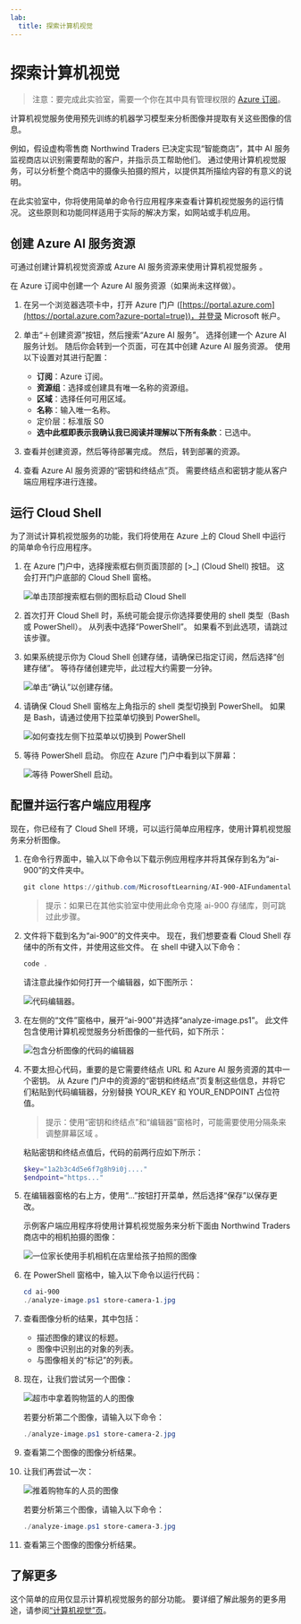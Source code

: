 ```yaml
---
lab:
  title: 探索计算机视觉
---
```


# 探索计算机视觉

> 注意：要完成此实验室，需要一个你在其中具有管理权限的 [Azure 订阅](https://azure.microsoft.com/free?azure-portal=true)。

计算机视觉服务使用预先训练的机器学习模型来分析图像并提取有关这些图像的信息。

例如，假设虚构零售商 Northwind Traders 已决定实现“智能商店”，其中 AI 服务监视商店以识别需要帮助的客户，并指示员工帮助他们。 通过使用计算机视觉服务，可以分析整个商店中的摄像头拍摄的照片，以提供其所描绘内容的有意义的说明。

在此实验室中，你将使用简单的命令行应用程序来查看计算机视觉服务的运行情况。 这些原则和功能同样适用于实际的解决方案，如网站或手机应用。

## 创建 Azure AI 服务资源

可通过创建计算机视觉资源或 Azure AI 服务资源来使用计算机视觉服务 。

在 Azure 订阅中创建一个 Azure AI 服务资源（如果尚未这样做）。

1. 在另一个浏览器选项卡中，打开 Azure 门户 ([https://portal.azure.com](https://portal.azure.com?azure-portal=true))，并登录 Microsoft 帐户。

1. 单击“&#65291;创建资源”按钮，然后搜索“Azure AI 服务”。 选择创建一个 Azure AI 服务计划。 随后你会转到一个页面，可在其中创建 Azure AI 服务资源。 使用以下设置对其进行配置：
    - **订阅**：Azure 订阅。
    - **资源组**：选择或创建具有唯一名称的资源组。
    - **区域**：选择任何可用区域。
    - **名称**：输入唯一名称。
    - 定价层：标准版 S0
    - **选中此框即表示我确认我已阅读并理解以下所有条款**：已选中。

1. 查看并创建资源，然后等待部署完成。 然后，转到部署的资源。

1. 查看 Azure AI 服务资源的“密钥和终结点”页。 需要终结点和密钥才能从客户端应用程序进行连接。

## 运行 Cloud Shell

为了测试计算机视觉服务的功能，我们将使用在 Azure 上的 Cloud Shell 中运行的简单命令行应用程序。

1. 在 Azure 门户中，选择搜索框右侧页面顶部的 [>_] (Cloud Shell) 按钮。 这会打开门户底部的 Cloud Shell 窗格。

    ![单击顶部搜索框右侧的图标启动 Cloud Shell](media/analyze-images-computer-vision-service/powershell-portal-guide-1.png)

1. 首次打开 Cloud Shell 时，系统可能会提示你选择要使用的 shell 类型（Bash 或 PowerShell）。 从列表中选择“PowerShell”。 如果看不到此选项，请跳过该步骤。  

1. 如果系统提示你为 Cloud Shell 创建存储，请确保已指定订阅，然后选择“创建存储”。 等待存储创建完毕，此过程大约需要一分钟。

    ![单击“确认”以创建存储。](media/analyze-images-computer-vision-service/powershell-portal-guide-2.png)

1. 请确保 Cloud Shell 窗格左上角指示的 shell 类型切换到 PowerShell。 如果是 Bash，请通过使用下拉菜单切换到 PowerShell。

    ![如何查找左侧下拉菜单以切换到 PowerShell](media/analyze-images-computer-vision-service/powershell-portal-guide-3.png)

1. 等待 PowerShell 启动。 你应在 Azure 门户中看到以下屏幕：  

    ![等待 PowerShell 启动。](media/analyze-images-computer-vision-service/powershell-prompt.png)

## 配置并运行客户端应用程序

现在，你已经有了 Cloud Shell 环境，可以运行简单应用程序，使用计算机视觉服务来分析图像。

1. 在命令行界面中，输入以下命令以下载示例应用程序并将其保存到名为“ai-900”的文件夹中。

    ```PowerShell
    git clone https://github.com/MicrosoftLearning/AI-900-AIFundamentals ai-900
    ```

    > 提示：如果已在其他实验室中使用此命令克隆 ai-900 存储库，则可跳过此步骤。

1. 文件将下载到名为“ai-900”的文件夹中。 现在，我们想要查看 Cloud Shell 存储中的所有文件，并使用这些文件。 在 shell 中键入以下命令：

    ```PowerShell
    code .
    ```

    请注意此操作如何打开一个编辑器，如下图所示：

    ![代码编辑器。](media/analyze-images-computer-vision-service/powershell-portal-guide-4.png)

1. 在左侧的“文件”窗格中，展开“ai-900”并选择“analyze-image.ps1”。 此文件包含使用计算机视觉服务分析图像的一些代码，如下所示：

    ![包含分析图像的代码的编辑器](media/analyze-images-computer-vision-service/analyze-image-code.png)

1. 不要太担心代码，重要的是它需要终结点 URL 和 Azure AI 服务资源的其中一个密钥。 从 Azure 门户中的资源的“密钥和终结点”页复制这些信息，并将它们粘贴到代码编辑器，分别替换 YOUR_KEY 和 YOUR_ENDPOINT 占位符值。

    > 提示：使用“密钥和终结点”和“编辑器”窗格时，可能需要使用分隔条来调整屏幕区域  。

    粘贴密钥和终结点值后，代码的前两行应如下所示：

    ```PowerShell
    $key="1a2b3c4d5e6f7g8h9i0j...."    
    $endpoint="https..."
    ```

1. 在编辑器窗格的右上方，使用“…”按钮打开菜单，然后选择“保存”以保存更改。

    示例客户端应用程序将使用计算机视觉服务来分析下面由 Northwind Traders 商店中的相机拍摄的图像：

    ![一位家长使用手机相机在店里给孩子拍照的图像](media/analyze-images-computer-vision-service/store-camera-1.jpg)

1. 在 PowerShell 窗格中，输入以下命令以运行代码：

    ```PowerShell
    cd ai-900
    ./analyze-image.ps1 store-camera-1.jpg
    ```

1. 查看图像分析的结果，其中包括：
    - 描述图像的建议的标题。
    - 图像中识别出的对象的列表。
    - 与图像相关的“标记”的列表。

1. 现在，让我们尝试另一个图像：

    ![超市中拿着购物篮的人的图像](media/analyze-images-computer-vision-service/store-camera-2.jpg)

    若要分析第二个图像，请输入以下命令：

    ```PowerShell
    ./analyze-image.ps1 store-camera-2.jpg
    ```

1. 查看第二个图像的图像分析结果。

1. 让我们再尝试一次：

    ![推着购物车的人员的图像](media/analyze-images-computer-vision-service/store-camera-3.jpg)

    若要分析第三个图像，请输入以下命令：

    ```PowerShell
    ./analyze-image.ps1 store-camera-3.jpg
    ```

1. 查看第三个图像的图像分析结果。

## 了解更多

这个简单的应用仅显示计算机视觉服务的部分功能。 要详细了解此服务的更多用途，请参阅[“计算机视觉”页](https://azure.microsoft.com/products/ai-services?activetab=pivot:visiontab)。

